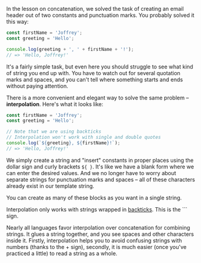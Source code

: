 
In the lesson on concatenation, we solved the task of creating an email header out of two constants and punctuation marks. You probably solved it this way:

```javascript
const firstName = 'Joffrey';
const greeting = 'Hello';

console.log(greeting + ', ' + firstName + '!');
// => 'Hello, Joffrey!'
```

It's a fairly simple task, but even here you should struggle to see what kind of string you end up with. You have to watch out for several quotation marks and spaces, and you can't tell where something starts and ends without paying attention.

There is a more convenient and elegant way to solve the same problem – **interpolation**. Here's what it looks like:

```javascript
const firstName = 'Joffrey';
const greeting = 'Hello';

// Note that we are using backticks
// Interpolation won't work with single and double quotes
console.log(`${greeting}, ${firstName}!`);
// => 'Hello, Joffrey!'
```

We simply create a string and "insert" constants in proper places using the dollar sign and curly brackets `${ }`. It's like we have a blank form where we can enter the desired values. And we no longer have to worry about separate strings for punctuation marks and spaces – all of these characters already exist in our template string.

You can create as many of these blocks as you want in a single string.

Interpolation only works with strings wrapped in [backticks](https://en.wikipedia.org/wiki/Grave_accent#Use_in_programming). This is the `\`` sign.

Nearly all languages favor interpolation over concatenation for combining strings. It glues a string together, and you see spaces and other characters inside it. Firstly, interpolation helps you to avoid confusing strings with numbers (thanks to the + sign), secondly, it is much easier (once you've practiced a little) to read a string as a whole.

